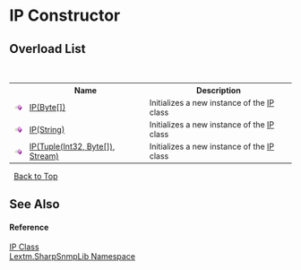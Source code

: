 # IP Constructor 
 


## Overload List
&nbsp;<table><tr><th></th><th>Name</th><th>Description</th></tr><tr><td>![Public method](media/pubmethod.gif "Public method")</td><td><a href="M_Lextm_SharpSnmpLib_IP__ctor">IP(Byte[])</a></td><td>
Initializes a new instance of the <a href="T_Lextm_SharpSnmpLib_IP">IP</a> class</td></tr><tr><td>![Public method](media/pubmethod.gif "Public method")</td><td><a href="M_Lextm_SharpSnmpLib_IP__ctor_1">IP(String)</a></td><td>
Initializes a new instance of the <a href="T_Lextm_SharpSnmpLib_IP">IP</a> class</td></tr><tr><td>![Public method](media/pubmethod.gif "Public method")</td><td><a href="M_Lextm_SharpSnmpLib_IP__ctor_2">IP(Tuple(Int32, Byte[]), Stream)</a></td><td>
Initializes a new instance of the <a href="T_Lextm_SharpSnmpLib_IP">IP</a> class</td></tr></table>&nbsp;
<a href="#ip-constructor">Back to Top</a>

## See Also


#### Reference
<a href="T_Lextm_SharpSnmpLib_IP">IP Class</a><br /><a href="N_Lextm_SharpSnmpLib">Lextm.SharpSnmpLib Namespace</a><br />